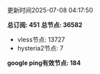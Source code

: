 更新时间2025-07-08 04:17:50

**总订阅: 451**
**总节点: 36582**
- vless节点: 13727
- hysteria2节点: 7

**google ping有效节点: 184**
